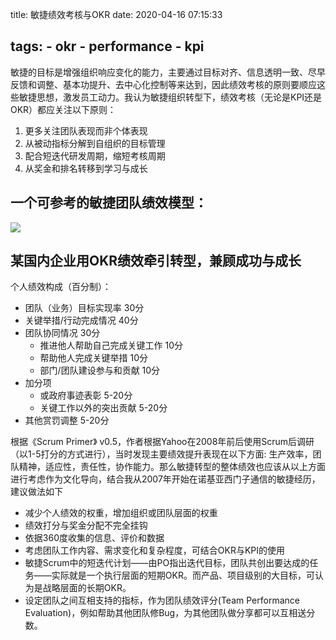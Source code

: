 title: 敏捷绩效考核与OKR
date: 2020-04-16 07:15:33

tags:
	- okr
	- performance
	- kpi
---

敏捷的目标是增强组织响应变化的能力，主要通过目标对齐、信息透明一致、尽早反馈和调整、基本功提升、去中心化控制等来达到，因此绩效考核的原则要顺应这些敏捷思想，激发员工动力。我认为敏捷组织转型下，绩效考核（无论是KPI还是OKR）都应关注以下原则：

1. 更多关注团队表现而非个体表现
2. 从被动指标分解到自组织的目标管理
3. 配合短迭代研发周期，缩短考核周期
4. 从奖金和排名转移到学习与成长


## 一个可参考的敏捷团队绩效模型：

![](https://www.uperform.cn/wp-content/uploads/2020/04/agile-okr-performance.png)

## 某国内企业用OKR绩效牵引转型，兼顾成功与成长

个人绩效构成（百分制）：

- 团队（业务）目标实现率    30分
- 关键举措/行动完成情况     40分
- 团队协同情况             30分
	- 推进他人帮助自己完成关键工作      10分
	- 帮助他人完成关键举措             10分
	- 部门/团队建设参与和贡献          10分
- 加分项
	- 或政府事迹表彰          5-20分
	- 关键工作以外的突出贡献   5-20分
- 其他赏罚调整           5-20分




根据《Scrum Primer》 v0.5，作者根据Yahoo在2008年前后使用Scrum后调研（以1-5打分的方式进行），当时发现主要绩效提升表现在以下方面:  生产效率，团队精神，适应性，责任性，协作能力。那么敏捷转型的整体绩效也应该从以上方面进行考虑作为文化导向，结合我从2007年开始在诺基亚西门子通信的敏捷经历，建议做法如下

- 减少个人绩效的权重，增加组织或团队层面的权重
- 绩效打分与奖金分配不完全挂钩
- 依据360度收集的信息、评价和数据
- 考虑团队工作内容、需求变化和复杂程度，可结合OKR与KPI的使用
- 敏捷Scrum中的短迭代计划——由PO指出迭代目标，团队共创出要达成的任务——实际就是一个执行层面的短期OKR。而产品、项目级别的大目标，可认为是战略层面的长期OKR。
- 设定团队之间互相支持的指标，作为团队绩效评分(Team Performance Evaluation)，例如帮助其他团队修Bug，为其他团队做分享都可以互相送分数。


